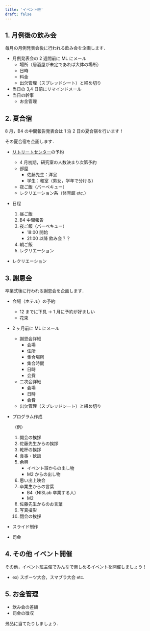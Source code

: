 ```yaml
---
title: 'イベント班'
draft: false
---
```


## 1. 月例後の飲み会

毎月の月例発表会後に行われる飲み会を企画します．

- 月例発表会の 2 週間前に ML にメール
  - 場所（居酒屋が未定であれば大体の場所）
  - 日時
  - 料金
  - 出欠管理（スプレッドシート）と締め切り
- 当日の 3,4 日前にリマインドメール
- 当日の幹事
  - お金管理

## 2. 夏合宿

8 月，B4 の中間報告発表会は 1 泊 2 日の夏合宿を行います！

その夏合宿を企画します．

- [リトリートセンター](https://www.doshisha.ac.jp/retreat/)の予約
  - 4 月初期，研究室の人数決まり次第予約
  - 部屋
    - 佐藤先生：洋室
    - 学生：和室（男女，学年で分ける）
  - 夜ご飯（バーベキュー）
  - レクリエーション系（体育館 etc.）
- 日程

  1. 昼ご飯
  2. B4 中間報告
  3. 夜ご飯（バーベキュー）
     - 18:00 開始
     - 21:00 以降 飲み会？？
  4. 朝ご飯
  5. レクリエーション

- レクリエーション

## 3. 謝恩会

卒業式後に行われる謝恩会を企画します．

- 会場（ホテル）の予約

  - 12 までに下見 → 1 月に予約が好ましい
  - 花束

- 2 ヶ月前に ML にメール

  - 謝恩会詳細
    - 会場
    - 住所
    - 集合場所
    - 集合時間
    - 日時
    - 会費
  - 二次会詳細
    - 会場
    - 日時
    - 会費
  - 出欠管理（スプレッドシート）と締め切り

- プログラム作成

  （例）

  1. 開会の挨拶
  2. 佐藤先生からの挨拶
  3. 乾杯の挨拶
  4. 食事・歓談
  5. 余興
     - イベント班からの出し物
     - M2 からの出し物
  6. 思い出上映会
  7. 卒業生からの言葉
     - B4（NISLab 卒業する人）
     - M2
  8. 佐藤先生からのお言葉
  9. 写真撮影
  10. 閉会の挨拶

- スライド制作
- 司会

## 4. その他 イベント開催

その他，イベント班主催でみんなで楽しめるイベントを開催しましょう！

- ex) スポーツ大会，スマブラ大会 etc.

## 5. お金管理

- 飲み会の差額
- 罰金の徴収

景品に当てたりしましょう．
